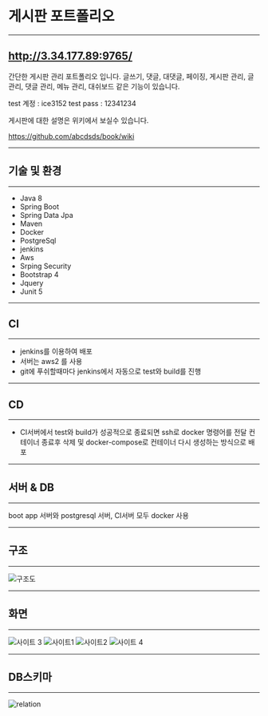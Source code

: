 게시판 포트폴리오
=============
___

http://3.34.177.89:9765/
---


간단한 게시판 관리 포트폴리오 입니다.
글쓰기, 댓글, 대댓글, 페이징, 게시판 관리, 글 관리, 댓글 관리, 메뉴 관리, 대쉬보드 같은 기능이 있습니다. 

test 계정 : ice3152 
test pass : 12341234

게시판에 대한 설명은 위키에서 보실수 있습니다.

https://github.com/abcdsds/book/wiki

---
기술 및 환경
---
___

* Java 8
* Spring Boot
* Spring Data Jpa
* Maven
* Docker
* PostgreSql
* jenkins
* Aws
* Srping Security
* Bootstrap 4
* Jquery
* Junit 5

---
CI
---
___

* jenkins를 이용하여 배포
* 서버는 aws2 를 사용
* git에 푸쉬할때마다 jenkins에서 자동으로 test와 build를 진행

---
CD
---
___

* CI서버에서 test와 build가 성공적으로 종료되면
  ssh로 docker 명령어를 전달
  컨테이너 종료후 삭제 및 docker-compose로 컨테이너 다시 생성하는 방식으로 배포
  

---
서버 & DB
---
___

boot app 서버와 postgresql 서버, CI서버 모두 docker 사용


---
구조
---
___

<img src="https://user-images.githubusercontent.com/50533198/84874937-453c2380-b0c0-11ea-9087-eed697dbf2a7.png" alt="구조도" style="max-width:100%;">


---
화면
---
___

![사이트 3](https://user-images.githubusercontent.com/50533198/84889817-7cb4cb00-b0d4-11ea-8ce9-13fcd15fae12.png)
![사이트1](https://user-images.githubusercontent.com/50533198/84889821-7de5f800-b0d4-11ea-81ff-4ce3b8e61d94.png)
![사이트2](https://user-images.githubusercontent.com/50533198/84889823-7e7e8e80-b0d4-11ea-9ae8-e17b80180888.png)
![사이트 4](https://user-images.githubusercontent.com/50533198/84895580-7c6cfd80-b0dd-11ea-9a1b-a44cb07b0e90.png)

---
DB스키마
---
___

![relation](https://user-images.githubusercontent.com/50533198/84895572-7b3bd080-b0dd-11ea-95b1-2b053ae48b1e.PNG)


